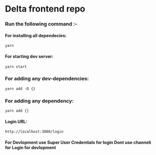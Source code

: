 # Delta frontend repo

### Run the following command :-

#### For installing all dependecies:

`yarn`

#### For starting dev server:

`yarn start`

### For adding any dev-dependencies:

`yarn add -D {}`

### For adding any dependency:

`yarn add {}`

#### Login URL:

```
http://localhost:3000/login
```
#### For Devlopment use Super User Credentials for login Dont use channeli for Login for devlopment
